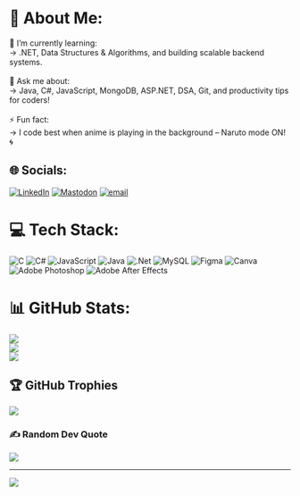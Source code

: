 # 💫 About Me:

🌱 I’m currently learning:<br>
→ .NET, Data Structures & Algorithms, and building scalable backend systems.<br><br>
💬 Ask me about:<br>
→ Java, C#, JavaScript, MongoDB, ASP.NET, DSA, Git, and productivity tips for coders!<br><br>
⚡ Fun fact:<br>
→ I code best when anime is playing in the background – Naruto mode ON! 🌀


## 🌐 Socials:
[![LinkedIn](https://img.shields.io/badge/LinkedIn-%230077B5.svg?logo=linkedin&logoColor=white)](https://linkedin.com/in/www.linkedin.com/in/rohitkr8873/) [![Mastodon](https://img.shields.io/badge/-MASTODON-%232B90D9?logo=mastodon&logoColor=white)](https://mastodon.social/@6204323272) [![email](https://img.shields.io/badge/Email-D14836?logo=gmail&logoColor=white)](mailto:rohit887335@gmail.com) 

# 💻 Tech Stack:
![C](https://img.shields.io/badge/c-%2300599C.svg?style=for-the-badge&logo=c&logoColor=white) ![C#](https://img.shields.io/badge/c%23-%23239120.svg?style=for-the-badge&logo=csharp&logoColor=white) ![JavaScript](https://img.shields.io/badge/javascript-%23323330.svg?style=for-the-badge&logo=javascript&logoColor=%23F7DF1E) ![Java](https://img.shields.io/badge/java-%23ED8B00.svg?style=for-the-badge&logo=openjdk&logoColor=white) ![.Net](https://img.shields.io/badge/.NET-5C2D91?style=for-the-badge&logo=.net&logoColor=white) ![MySQL](https://img.shields.io/badge/mysql-4479A1.svg?style=for-the-badge&logo=mysql&logoColor=white) ![Figma](https://img.shields.io/badge/figma-%23F24E1E.svg?style=for-the-badge&logo=figma&logoColor=white) ![Canva](https://img.shields.io/badge/Canva-%2300C4CC.svg?style=for-the-badge&logo=Canva&logoColor=white) ![Adobe Photoshop](https://img.shields.io/badge/adobe%20photoshop-%2331A8FF.svg?style=for-the-badge&logo=adobe%20photoshop&logoColor=white) ![Adobe After Effects](https://img.shields.io/badge/Adobe%20After%20Effects-9999FF.svg?style=for-the-badge&logo=Adobe%20After%20Effects&logoColor=white)
# 📊 GitHub Stats:
![](https://github-readme-stats.vercel.app/api?username=cseboyrohit&theme=dark&hide_border=false&include_all_commits=false&count_private=false)<br/>
![](https://nirzak-streak-stats.vercel.app/?user=cseboyrohit&theme=dark&hide_border=false)<br/>
![](https://github-readme-stats.vercel.app/api/top-langs/?username=cseboyrohit&theme=dark&hide_border=false&include_all_commits=false&count_private=false&layout=compact)

## 🏆 GitHub Trophies
![](https://github-profile-trophy.vercel.app/?username=cseboyrohit&theme=radical&no-frame=false&no-bg=true&margin-w=4)

### ✍️ Random Dev Quote
![](https://quotes-github-readme.vercel.app/api?type=horizontal&theme=radical)

---
[![](https://visitcount.itsvg.in/api?id=cseboyrohit&icon=0&color=0)](https://visitcount.itsvg.in)

<!-- Proudly created with GPRM ( https://gprm.itsvg.in ) -->
